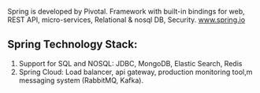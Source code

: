 Spring is developed by Pivotal.
Framework with built-in bindings for web, REST API, micro-services, Relational & nosql DB, Security.
www.spring.io
## Spring Technology Stack:
1.  Support for SQL and NOSQL: JDBC, MongoDB, Elastic Search, Redis
2.  Spring Cloud: Load balancer, api gateway, production monitoring tool,m messaging system (RabbitMQ, Kafka).
